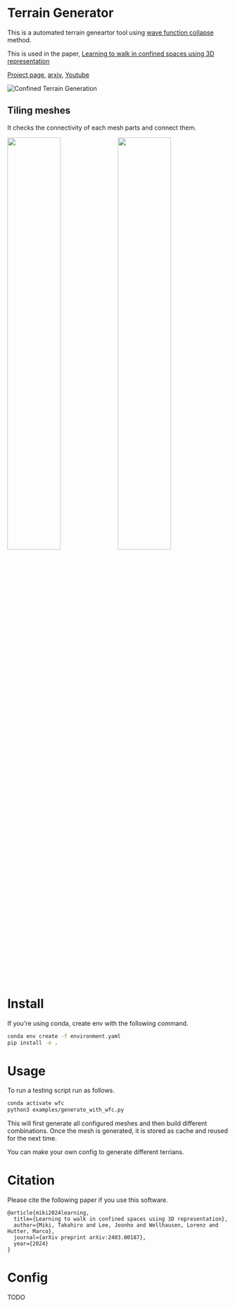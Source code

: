 # Terrain Generator
This is a automated terrain geneartor tool using [wave function collapse](https://github.com/mxgmn/WaveFunctionCollapse) method.

This is used in the paper, [Learning to walk in confined spaces using 3D representation](https://takahiromiki.com/publication-posts/learning-to-walk-in-confined-spaces-using-3d-representation/)

[Project page](https://takahiromiki.com/publication-posts/learning-to-walk-in-confined-spaces-using-3d-representation/), [arxiv](https://arxiv.org/abs/2403.00187), [Youtube](https://youtu.be/QAwBoN55p9I)

![Confined Terrain Generation](doc/confined-terrain-generation.gif)

## Tiling meshes
It checks the connectivity of each mesh parts and connect them.
<p float="left">
  <img src="doc/tiling.gif" width="49%" />
  <img src="doc/different-terrains.gif" width="49%" /> 
</p>


# Install
If you're using conda, create env with the following command.
```bash
conda env create -f environment.yaml
pip install -e .
```

# Usage
To run a testing script run as follows.
```bash
conda activate wfc
python3 examples/generate_with_wfc.py
```
This will first generate all configured meshes and then build different combinations.
Once the mesh is generated, it is stored as cache and reused for the next time.

You can make your own config to generate different terrians.

# Citation
Please cite the following paper if you use this software.

```
@article{miki2024learning,
  title={Learning to walk in confined spaces using 3D representation},
  author={Miki, Takahiro and Lee, Joonho and Wellhausen, Lorenz and Hutter, Marco},
  journal={arXiv preprint arXiv:2403.00187},
  year={2024}
}
```

# Config
TODO
